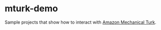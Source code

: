 # mturk-demo

Sample projects that show how to interact with [Amazon Mechanical Turk](https://docs.aws.amazon.com/AWSMechTurk/latest/AWSMturkAPI/Welcome.html).
